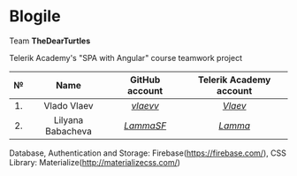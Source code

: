 # Blogile

Team **TheDearTurtles**  

Telerik Academy's "SPA with Angular" course teamwork project

                                                             
|№  |   Name          |              GitHub account                   |                Telerik Academy account                   |
|:-:|:-------------:|:---------------------------------------------:|:--------------------------------------------------------:| 
|1. |Vlado Vlaev      |[_vlaevv_](https://github.com/vlaevv)          |[_Vlaev_](https://telerikacademy.com/Users/Vlaev)         |
|2. |Lilyana Babacheva|[_LammaSF_](https://github.com/)               |[_Lamma_](https://telerikacademy.com/Users/Lamma)         |

Database, Authentication and Storage: Firebase(https://firebase.com/),
CSS Library: Materialize(http://materializecss.com/)